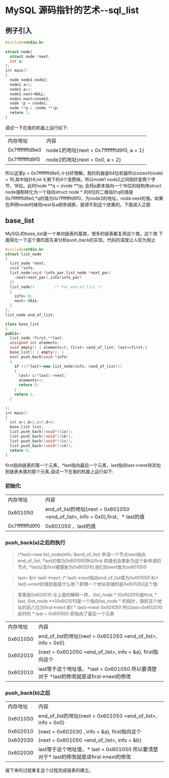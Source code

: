 # MySQL 源码指针的艺术--sql_list


## 例子引入

```cpp
#include<stdio.h>
   
struct node{
  struct node *next;
  int a;
}; 
int main()
{  
  node node1,node2;
  node1.a=1;
  node2.a=2;
  node2.next=NULL;
  node1.next=&node2;                                                                                                                                  
  node *p = &node1;
  node **q = (node **)p;
  return 1;
} 
```

调试一下在我的机器上运行如下:
<table>
<tr><td>内存地址</td><td>内容</td></tr>
<tr><td>0x7fffffffd9e0</td><td>node1的地址{next = 0x7fffffffd9f0, a = 1}</td></tr>
<tr><td>0x7fffffffd9f0</td><td>node2的地址{next = 0x0, a = 2}</td></tr>
</table>

所以这里p = 0x7fffffffd9e0,十分好理解。我的机器是64位机器所以sizeof(node) = 16,其中指针8,int 4,剩下的4个浪费掉。所以node1 node2之间刚好差两个字节，16位。此时node **q = (node **)p; 会将p原本指向一个16位的结构体struct node强制转化为一个指向struct node * 的8位的二维指针q的值是0x7fffffffd9e0,*q的值为0x7fffffffd9f0，为node2的地址，node.next的值。如果在声明node时候将next与a顺序调换，是得不到这个效果的。下面进入正题

## base_list

MySQL的base_list是一个单向链表的基类，很多的链表都复用这个类。这个类
下面简化一下这个类的首先来分析push_back的实现，代码的深度让人叹为观止

```cpp
#include<stdio.h>
struct list_node 
{
  list_node *next;
  void *info;
  list_node(void *info_par,list_node *next_par)
    :next(next_par),info(info_par)
  {}
  list_node()         /* For end_of_list */
  {
    info= 0;
    next= this;
  }
};
list_node end_of_list;

class base_list
{
public:
  list_node *first,**last;
  unsigned int elements;
  void empty() { elements=0; first= &end_of_list; last=&first;}
  base_list() { empty(); }
  bool push_back(void *info)
  {
    if (((*last)=new list_node(info, &end_of_list)))
    {
      last= &(*last)->next;
      elements++;
      return 0;
    }
    return 1;
  }

};
int main()
{
  int a=1,b=2,c=3,d=4;
  base_list list;
  list.push_back((void*)(&a));
  list.push_back((void*)(&b));
  list.push_back((void*)(&c));
  list.push_back((void*)(&d));
  return 0;
}
```

first指向链表的第一个元素，*last指向最后一个元素，last指向last->next待添加到链表末尾的那个元素,调试一下在我的机器上运行如下:

### 初始化

<table>
<tr><td>内存地址</td><td>内容</td></tr>
<tr><td>0x601050</td><td>end_of_list的地址{next = 0x601050 &lt;end_of_list&gt;, info = 0x0},first、* last的值</td></tr>
<tr><td>0x7fffffffd9f0</td><td>0x601050 ，last的值</td></tr>
</table>

### push_back(a)之后的执行

>(*last)=new list_node(info, &end_of_list) 
>申请一个节点next指向end_of_list, *last的值为0x601050所以first 的值也会更新为这个新申请的节点,
>*last以及first被更新为0x602010,他们的next值为ox601050

>last= &(* last)->next;
>(* last)->next指向end_of_list值为0x601050
>&(* last)->next的值到底是什么呢？即哪一个地址存储的是0x601050这个值

>答案是0x602010
>与上面的解释一样，(list_node * )0x602010是first, * last, (list_node **)0x602010是一个指向list_node * 的指针，刚好这个地址的前八位为first->next
>即( * last)->next 0x601050 所以last=0x602010此时的 * last = 0x601050 即指向了最后一个元素

<table>
<tr><td>内存地址</td><td>内容</td></tr>
<tr><td>0x601050</td><td>end_of_list的地址{next = 0x601050 &ltend_of_list&gt, info = 0x0}</td></tr>
<tr><td>0x602010</td><td>{next = 0x601050 &ltend_of_list&gt, info = &a}, first指向这个</td></tr>
<tr><td>0x602010</td><td>last等于这个地址值，*last = 0x601050 所以要清楚对于 *last的修改就是读first->next的修改</td></tr>
</table>


### push_back(b)之后

<table>
<tr><td>内存地址</td><td>内容</td></tr>
<tr><td>0x601050</td><td>end_of_list的地址{next = 0x601050 &ltend_of_list&gt, info = 0x0}</td></tr>
<tr><td>0x602010</td><td>{next = 0x602030 , info = &a}, first指向这个</td></tr>
<tr><td>0x602030</td><td>{next = 0x601050 &ltend_of_list&gt, info = &b} </td></tr>
<tr><td>0x602030</td><td>last等于这个地址值，* last = 0x601050 所以要清楚对于* last的修改就是读first->next的修改</td></tr>
</table>

接下来的过程重复这个过程完成链表的建立。

